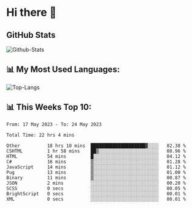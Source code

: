 # Hi there 👋

## GitHub Stats
![Github-Stats](https://github-readme-stats-sigma-five.vercel.app/api?username=ltorson&show_icons=true&theme=radical&count_private=true)

## 📊 My Most Used Languages:
![Top-Langs](https://github-readme-stats-sigma-five.vercel.app/api/top-langs/?username=LTorson&layout=compact&langs_count=10)

## 📊 This Weeks Top 10:
<!--START_SECTION:waka-->

```text
From: 17 May 2023 - To: 24 May 2023

Total Time: 22 hrs 4 mins

Other          18 hrs 10 mins  ████████████████████▓░░░░   82.38 %
CSHTML         1 hr 58 mins    ██▒░░░░░░░░░░░░░░░░░░░░░░   08.96 %
HTML           54 mins         █░░░░░░░░░░░░░░░░░░░░░░░░   04.12 %
C#             16 mins         ▒░░░░░░░░░░░░░░░░░░░░░░░░   01.28 %
JavaScript     14 mins         ▒░░░░░░░░░░░░░░░░░░░░░░░░   01.12 %
Pug            13 mins         ▒░░░░░░░░░░░░░░░░░░░░░░░░   01.00 %
Binary         11 mins         ▒░░░░░░░░░░░░░░░░░░░░░░░░   00.87 %
JSON           2 mins          ░░░░░░░░░░░░░░░░░░░░░░░░░   00.20 %
SCSS           0 secs          ░░░░░░░░░░░░░░░░░░░░░░░░░   00.05 %
BrightScript   0 secs          ░░░░░░░░░░░░░░░░░░░░░░░░░   00.01 %
XML            0 secs          ░░░░░░░░░░░░░░░░░░░░░░░░░   00.01 %
```

<!--END_SECTION:waka-->
